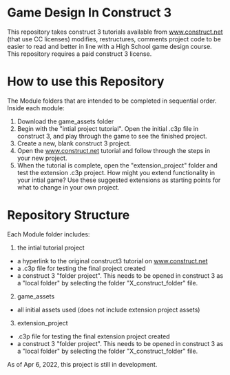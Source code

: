 # Game Design In Construct 3
 
 This repository takes construct 3 tutorials available from www.construct.net (that use CC licenses) modifies, restructures, comments project code to be easier to read and better in line with a High School game design course. This repository requires a paid construct 3 license. 

# How to use this Repository

The Module folders that are intended to be completed in sequential order. Inside each module:
1. Download the game_assets folder
3. Begin with the "intial project tutorial". Open the initial .c3p file in construct 3, and play through the game to see the finished project. 
4. Create a new, blank construct 3 project. 
5. Open the www.construct.net tutorial and follow through the steps in your new project.
6. When the tutorial is complete, open the "extension_project" folder and test the extension .c3p project. How might you extend functionality in your intial game? Use these suggested extensions as starting points for what to change in your own project. 

# Repository Structure

Each Module folder includes:
1. the intial tutorial project 
- a hyperlink to the original construct3 tutorial on www.construct.net
- a .c3p file for testing the final project created
- a construct 3 "folder project". This needs to be opened in construct 3 as a "local folder" by selecting the folder "X_construct_folder" file. 

2. game_assets
- all initial assets used (does not include extension project assets) 

3. extension_project
- .c3p file for testing the final extension project created
- a construct 3 "folder project". This needs to be opened in construct 3 as a "local folder" by selecting the folder "X_construct_folder" file.


As of Apr 6, 2022, this project is still in development. 
